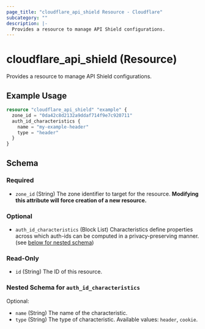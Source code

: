 ```yaml
---
page_title: "cloudflare_api_shield Resource - Cloudflare"
subcategory: ""
description: |-
  Provides a resource to manage API Shield configurations.
---
```


# cloudflare_api_shield (Resource)

Provides a resource to manage API Shield configurations.

## Example Usage

```terraform
resource "cloudflare_api_shield" "example" {
  zone_id = "0da42c8d2132a9ddaf714f9e7c920711"
  auth_id_characteristics {
    name = "my-example-header"
    type = "header"
  }
}
```
<!-- schema generated by tfplugindocs -->
## Schema

### Required

- `zone_id` (String) The zone identifier to target for the resource. **Modifying this attribute will force creation of a new resource.**

### Optional

- `auth_id_characteristics` (Block List) Characteristics define properties across which auth-ids can be computed in a privacy-preserving manner. (see [below for nested schema](#nestedblock--auth_id_characteristics))

### Read-Only

- `id` (String) The ID of this resource.

<a id="nestedblock--auth_id_characteristics"></a>
### Nested Schema for `auth_id_characteristics`

Optional:

- `name` (String) The name of the characteristic.
- `type` (String) The type of characteristic. Available values: `header`, `cookie`.


